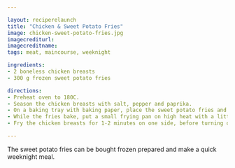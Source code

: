 ```yaml
---

layout: reciperelaunch
title: "Chicken & Sweet Potato Fries"
image: chicken-sweet-potato-fries.jpg
imagecrediturl:
imagecreditname:
tags: meat, maincourse, weeknight

ingredients:
- 2 boneless chicken breasts
- 300 g frozen sweet potato fries

directions:
- Preheat oven to 180C.
- Season the chicken breasts with salt, pepper and paprika.
- On a baking tray with baking paper, place the sweet potato fries and bake in the oven for 12-14 minutes, until crispy.
- While the fries bake, put a small frying pan on high heat with a little oil. 
- Fry the chicken breasts for 1-2 minutes on one side, before turning over and reducing the heat to medium. Cook until done.

---
```


The sweet potato fries can be bought frozen prepared and make a quick weeknight meal.